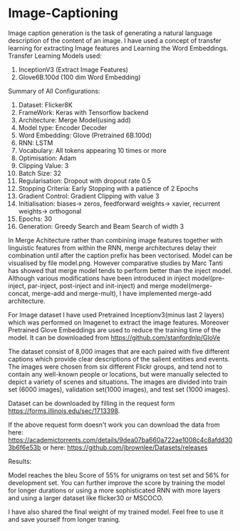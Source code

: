 # Image-Captioning
Image caption generation is the task of generating a natural language description of the content of an image.
I have used a concept of transfer learning for extracting Image features and Learning the Word Embeddings.
Transfer Learning Models used:
1. InceptionV3 (Extract Image Features)
2. Glove6B.100d (100 dim Word Embedding)

Summary of All Configurations:
1. Dataset: Flicker8K
2. FrameWork: Keras with Tensorflow backend
3. Architecture: Merge Model(using add)
4. Model type: Encoder Decoder
5. Word Embedding: Glove (Pretrained 6B.100d)
6. RNN: LSTM
7. Vocabulary: All tokens appearing 10 times or more
8. Optimisation: Adam
9. Clipping Value: 3
10. Batch Size: 32
11. Regularisation: Dropout with dropout rate 0.5
12. Stopping Criteria: Early Stopping with a patience of 2 Epochs
13. Gradient Control: Gradient Clipping with value 3
14. Initialisation: biases-> zeros, feedforward weights-> xavier, recurrent weights-> orthogonal
15. Epochs: 30
16. Generation: Greedy Search and Beam Search of width 3

In Merge Achitecture rather than combining image features together with linguistic features from within the RNN, merge architectures delay their combination until after the caption prefix has been vectorised. Model can be visualised by file model.png. However comparative studies by Marc Tanti has showed that merge model tends to perform better than the inject model. Although various modifications have been introduced in inject model(pre-inject, par-inject, post-inject and init-inject) and merge model(merge-concat, merge-add and merge-mult), I have implemented merge-add architecture.

For Image dataset I have used Pretrained Inceptionv3(minus last 2 layers) which was performed on Imagenet to extract the image features.
Moreover Pretrained Glove Embeddings are used to reduce the training time of the model. It can be downloaded from https://github.com/stanfordnlp/GloVe

The dataset consist of 8,000 images that are each paired with five different captions which provide clear descriptions of the salient entities and events. The images were chosen from six different Flickr groups, and tend not to contain any well-known people or locations, but were manually selected to depict a variety of scenes and situations. The images are divided into train set (6000 images), validation set(1000 images), and test set (1000 images).

Dataset can be downloaded by filling in the request form https://forms.illinois.edu/sec/1713398.

If the above request form doesn't work you can download the data from here: https://academictorrents.com/details/9dea07ba660a722ae1008c4c8afdd303b6f6e53b or here: https://github.com/jbrownlee/Datasets/releases

Results:

Model reaches the bleu Score of 55% for unigrams on test set and 56% for development set. You can further improve the score by training the model for longer durations or using a more sophisticated RNN with more layers and using a larger dataset like flicker30 or MSCOCO. 

I have also shared the final weight of my trained model. Feel free to use it and save yourself from longer traning.

